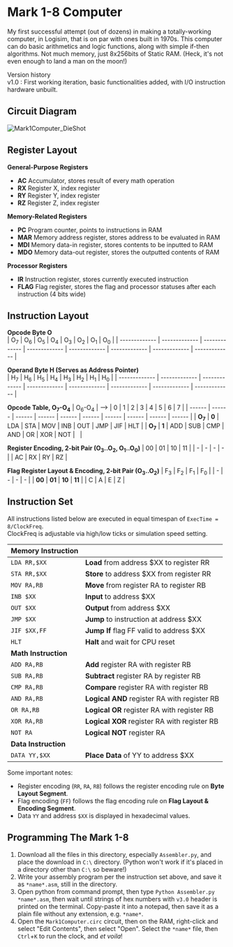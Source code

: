 # Mark 1-8 Computer
My first successful attempt (out of dozens) in making a totally-working computer, in Logisim, that is on par with ones built in 1970s. This computer can do basic arithmetics and logic functions, along with simple if-then algorithms. Not much memory, just 8x256bits of Static RAM.
(Heck, it's not even enough to land a man on the moon!)

Version history  
v1.0  : First working iteration, basic functionalities added, with I/O instruction hardware unbuilt.

## Circuit Diagram
![Mark1Computer_DieShot](https://github.com/user-attachments/assets/b61b36f0-7143-4722-a092-4e105b5626c1)

## Register Layout

**General-Purpose Registers**
- **AC**  Accumulator, stores result of every math operation  
- **RX**  Register X, index register  
- **RY**  Register Y, index register  
- **RZ**  Register Z, index register

**Memory-Related Registers**
- **PC**  Program counter, points to instructions in RAM  
- **MAR**  Memory address register, stores address to be evaluated in RAM  
- **MDI**  Memory data-in register, stores contents to be inputted to RAM  
- **MDO**  Memory data-out register, stores the outputted contents of RAM

**Processor Registers**
- **IR**  Instruction register, stores currently executed instruction  
- **FLAG**  Flag register, stores the flag and processor statuses after each instruction (4 bits wide)

## Instruction Layout
**Opcode Byte O**  
| O<sub>7</sub> | O<sub>6</sub> | O<sub>5</sub> | O<sub>4</sub> | O<sub>3</sub> | O<sub>2</sub> | O<sub>1</sub> | O<sub>0</sub> |
| ------------- | ------------- | ------------- | ------------- | ------------- | ------------- | ------------- | ------------- |

**Operand Byte H (Serves as Address Pointer)**  
| H<sub>7</sub> | H<sub>6</sub> | H<sub>5</sub> | H<sub>4</sub> | H<sub>3</sub> | H<sub>2</sub> | H<sub>1</sub> | H<sub>0</sub> |
| ------------- | ------------- | ------------- | ------------- | ------------- | ------------- | ------------- | ------------- |

**Opcode Table, O<sub>7</sub>-O<sub>4</sub>**
| O<sub>6</sub>-O<sub>4</sub> | --> | 0 | 1 | 2 | 3 | 4 | 5 | 6 | 7 |
| ------ | ------ | ------ | ------ | ------ | ------ | ------ | ------ | ------ | ------ |
| **O<sub>7</sub>** | **0** | LDA | STA | MOV | INB | OUT | JMP | JIF | HLT |
| **O<sub>7</sub>** | **1** | ADD | SUB | CMP | AND | OR | XOR | NOT | &nbsp; |

**Register Encoding, 2-bit Pair (O<sub>3</sub>..O<sub>2</sub>, O<sub>1</sub>..O<sub>0</sub>)**
| 00 | 01 | 10 | 11 |
| - | - | - | - |
| AC | RX | RY | RZ |

**Flag Register Layout & Encoding, 2-bit Pair (O<sub>3</sub>..O<sub>2</sub>)**
| F<sub>3</sub> | F<sub>2</sub> | F<sub>1</sub> | F<sub>0</sub> |
| - | - | - | - |
| **00** | **01** | **10** | **11** |
| C | A | E | Z |

## Instruction Set
All instructions listed below are executed in equal timespan of `ExecTime = 8/ClockFreq`.  
ClockFreq is adjustable via high/low ticks or simulation speed setting.

| **Memory Instruction** | &nbsp; |
| ------------------ | ------ |
| `LDA RR,$XX` | **Load** from address $XX to register RR |
| `STA RR,$XX` | **Store** to  address $XX from register RR |
| `MOV RA,RB` | **Move** from register RA to register RB |
| `INB $XX` | **Input** to address $XX |
| `OUT $XX` | **Output** from address $XX |
| `JMP $XX` | **Jump** to instruction at address $XX |
| `JIF $XX,FF` | **Jump If** flag FF valid to address $XX |
| `HLT` | **Halt** and wait for CPU reset |
| **Math Instruction** | &nbsp; |
| `ADD RA,RB` | **Add** register RA with register RB |
| `SUB RA,RB` | **Subtract** register RA by register RB |
| `CMP RA,RB` | **Compare** register RA with register RB |
| `AND RA,RB` | **Logical AND** register RA with register RB |
| `OR RA,RB` | **Logical OR** register RA with register RB |
| `XOR RA,RB` | **Logical XOR** register RA with register RB |
| `NOT RA` | **Logical NOT** register RA |
| **Data Instruction** | &nbsp; |
| `DATA YY,$XX` | **Place Data** of YY to address $XX |

Some important notes:  
- Register encoding (`RR`, `RA`, `RB`) follows the register encoding rule on **Byte Layout Segment**.  
- Flag encoding (`FF`) follows the flag encoding rule on **Flag Layout & Encoding Segment**.  
- Data `YY` and address `$XX` is displayed in hexadecimal values.

## Programming The Mark 1-8
1. Download all the files in this directory, especially `Assembler.py`, and place the download in ```C:\``` directory. (Python won't work if it's placed in a directory other than ```C:\``` so beware!)
2. Write your assembly program per the instruction set above, and save it as `*name*.asm`, still in the directory.
3. Open python from command prompt, then type `Python Assembler.py *name*.asm`, then wait until strings of hex numbers with `v3.0` header is printed on the terminal. Copy-paste it into a notepad, then save it as a plain file without any extension, e.g. `*name*`.
4. Open the `Mark1Computer.circ` circuit, then on the RAM, right-click and select "Edit Contents", then select "Open". Select the `*name*` file, then `Ctrl`+`K` to run the clock, and _et voila_!
